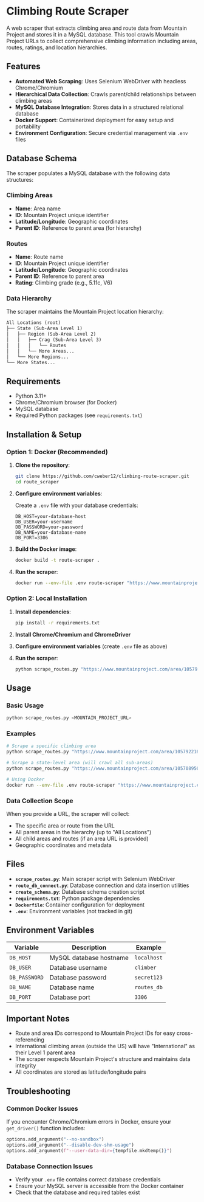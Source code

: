 # Climbing Route Scraper

A web scraper that extracts climbing area and route data from Mountain Project and stores it in a MySQL database. This tool crawls Mountain Project URLs to collect comprehensive climbing information including areas, routes, ratings, and location hierarchies.

## Features

- **Automated Web Scraping**: Uses Selenium WebDriver with headless Chrome/Chromium
- **Hierarchical Data Collection**: Crawls parent/child relationships between climbing areas
- **MySQL Database Integration**: Stores data in a structured relational database
- **Docker Support**: Containerized deployment for easy setup and portability
- **Environment Configuration**: Secure credential management via `.env` files

## Database Schema

The scraper populates a MySQL database with the following data structures:

### Climbing Areas

- **Name**: Area name
- **ID**: Mountain Project unique identifier
- **Latitude/Longitude**: Geographic coordinates
- **Parent ID**: Reference to parent area (for hierarchy)

### Routes

- **Name**: Route name
- **ID**: Mountain Project unique identifier  
- **Latitude/Longitude**: Geographic coordinates
- **Parent ID**: Reference to parent area
- **Rating**: Climbing grade (e.g., 5.11c, V6)

### Data Hierarchy

The scraper maintains the Mountain Project location hierarchy:

```txt
All Locations (root)
├── State (Sub-Area Level 1)
│   ├── Region (Sub-Area Level 2)
│   │   ├── Crag (Sub-Area Level 3)
│   │   │   └── Routes
│   │   └── More Areas...
│   └── More Regions...
└── More States...
```

## Requirements

- Python 3.11+
- Chrome/Chromium browser (for Docker)
- MySQL database
- Required Python packages (see `requirements.txt`)

## Installation & Setup

### Option 1: Docker (Recommended)

1. **Clone the repository**:

   ```bash
   git clone https://github.com/cweber12/climbing-route-scraper.git
   cd route_scraper
   ```

2. **Configure environment variables**:

   Create a `.env` file with your database credentials:

   ```env
   DB_HOST=your-database-host
   DB_USER=your-username
   DB_PASSWORD=your-password
   DB_NAME=your-database-name
   DB_PORT=3306
   ```

3. **Build the Docker image**:

   ```bash
   docker build -t route-scraper .
   ```

4. **Run the scraper**:

   ```bash
   docker run --env-file .env route-scraper "https://www.mountainproject.com/area/105792216/nevermind-wall"
   ```

### Option 2: Local Installation

1. **Install dependencies**:

   ```bash
   pip install -r requirements.txt
   ```

2. **Install Chrome/Chromium and ChromeDriver**

3. **Configure environment variables** (create `.env` file as above)

4. **Run the scraper**:

   ```bash
   python scrape_routes.py "https://www.mountainproject.com/area/105792216/nevermind-wall"
   ```

## Usage

### Basic Usage

```bash
python scrape_routes.py <MOUNTAIN_PROJECT_URL>
```

### Examples

```bash
# Scrape a specific climbing area
python scrape_routes.py "https://www.mountainproject.com/area/105792216/nevermind-wall"

# Scrape a state-level area (will crawl all sub-areas)
python scrape_routes.py "https://www.mountainproject.com/area/105708956/new-hampshire"

# Using Docker
docker run --env-file .env route-scraper "https://www.mountainproject.com/area/113064302/rock-lady"
```

### Data Collection Scope

When you provide a URL, the scraper will collect:

- The specific area or route from the URL
- All parent areas in the hierarchy (up to "All Locations")
- All child areas and routes (if an area URL is provided)
- Geographic coordinates and metadata

## Files

- **`scrape_routes.py`**: Main scraper script with Selenium WebDriver
- **`route_db_connect.py`**: Database connection and data insertion utilities
- **`create_schema.py`**: Database schema creation script
- **`requirements.txt`**: Python package dependencies
- **`Dockerfile`**: Container configuration for deployment
- **`.env`**: Environment variables (not tracked in git)

## Environment Variables

| Variable | Description | Example |
|----------|-------------|---------|
| `DB_HOST` | MySQL database hostname | `localhost` |
| `DB_USER` | Database username | `climber` |
| `DB_PASSWORD` | Database password | `secret123` |
| `DB_NAME` | Database name | `routes_db` |
| `DB_PORT` | Database port | `3306` |

## Important Notes

- Route and area IDs correspond to Mountain Project IDs for easy cross-referencing
- International climbing areas (outside the US) will have "International" as their Level 1 parent area
- The scraper respects Mountain Project's structure and maintains data integrity
- All coordinates are stored as latitude/longitude pairs

## Troubleshooting

### Common Docker Issues

If you encounter Chrome/Chromium errors in Docker, ensure your `get_driver()` function includes:

```python
options.add_argument("--no-sandbox")
options.add_argument("--disable-dev-shm-usage")
options.add_argument(f"--user-data-dir={tempfile.mkdtemp()}")
```

### Database Connection Issues

- Verify your `.env` file contains correct database credentials
- Ensure your MySQL server is accessible from the Docker container
- Check that the database and required tables exist
